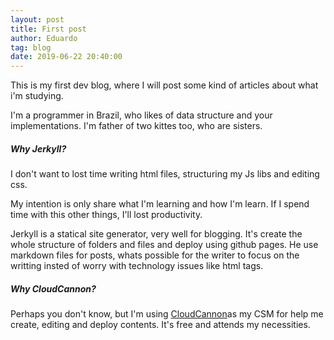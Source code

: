 ```yaml
---
layout: post
title: First post
author: Eduardo
tag: blog
date: 2019-06-22 20:40:00
---
```


This is my first dev blog, where I will post some kind of articles about what i'm studying.

I'm a programmer in Brazil, who likes of data structure and your implementations. I'm father of two kittes too, who are sisters.

##### Why Jerkyll?

I don't want to lost time writing html files, structuring my Js libs and editing css.

My intention is only share what I'm learning and how I'm learn. If I spend time with this other things, I'll lost productivity.

Jerkyll is a statical site generator, very well for blogging. It's create the whole structure of folders and files and deploy using github pages. He use markdown files for posts, whats possible for the writer to focus on the writting insted of worry with technology issues like html tags.

##### Why CloudCannon?

Perhaps you don't know, but I'm using [CloudCannon](https://app.cloudcannon.com/)as my CSM for help me create, editing and deploy contents. It's free and attends my necessities.